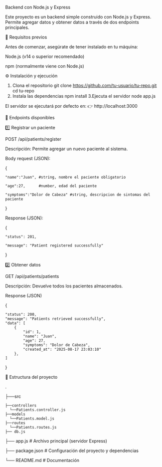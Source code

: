 Backend con Node.js y Express

Este proyecto es un backend simple construido con Node.js y Express.
Permite agregar datos y obtener datos a través de dos endpoints principales.

🚀 Requisitos previos

Antes de comenzar, asegúrate de tener instalado en tu máquina:

Node.js (v14 o superior recomendado)

npm (normalmente viene con Node.js)

⚙️ Instalación y ejecución

1. Clona el repositorio
   git clone https://github.com/tu-usuario/tu-repo.git
  cd tu-repo
2. Instala las dependencias
  npm install
3.Ejecuta el servidor
  node app.js

El servidor se ejecutará por defecto en:
👉 http://localhost:3000

📡 Endpoints disponibles

1️⃣ Registrar un paciente

POST /api/patients/register

Descripción: Permite agregar un nuevo paciente al sistema.

Body request (JSON):

{

    "name":"Juan", #string, nombre el paciente obligatorio
    
    "age":27,      #number, edad del paciente
    
    "symptoms":"Dolor de Cabeza" #string, descripcion de sintomas del paciente
}

Response (JSON):

{
    
    "status": 201,
    
    "message": "Patient registered successfully"
}

2️⃣ Obtener datos

GET /api/patients/patients

Descripción: Devuelve todos los pacientes almacenados.

Response (JSON)

{

    "status": 200,
    "message": "Patients retrieved successfully",
    "data": [
        {
            "id": 1,
            "name": "Juan",
            "age": 27,
            "symptoms": "Dolor de Cabeza",
            "created_at": "2025-08-17 23:03:10"
        },
    ]
}

📂 Estructura del proyecto

.

├──src

    ├──controllers
      └──Patients.controller.js
    ├──models
      └──Patients.model.js
    ├──routes
      └──Patients.routes.js
    ├── db.js  
    
├── app.js        # Archivo principal (servidor Express)

├── package.json    # Configuración del proyecto y dependencias

└── README.md       # Documentación
